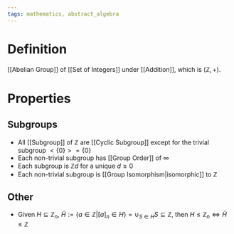 ```yaml
---
tags: mathematics, abstract_algebra
---
```


# Definition

[[Abelian Group]] of [[Set of Integers]] under [[Addition]], which is $(\mathbb{Z}, +)$.

# Properties

## Subgroups
- All [[Subgroup]] of $\mathbb{Z}$ are [[Cyclic Subgroup]] except for the trivial subgroup $<\{0\}> = \{0\}$
- Each non-trivial subgroup has [[Group Order]] of $\infty$
- Each subgroup is $\mathbb{Z}d$ for a unique $d \geq 0$
- Each non-trivial subgroup is [[Group Isomorphism|isomorphic]] to $\mathbb{Z}$
## Other
- Given $H \subseteq \mathbb{Z}_n$, $\tilde{H} := \{a \in \mathbb{Z} | [a]_n \in H\} = \cup_{S \in H} S \subseteq \mathbb{Z}$, then $H \leq \mathbb{Z}_n \iff \tilde{H} \leq \mathbb{Z}$
